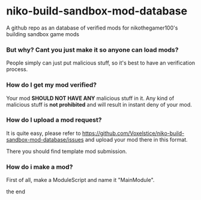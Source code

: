 # niko-build-sandbox-mod-database
A github repo as an database of verified mods for nikothegamer100's building sandbox game mods


### But why? Cant you just make it so anyone can load mods?
People simply can just put malicious stuff, so it's best to have an verification process.

### How do I get my mod verified?
Your mod **SHOULD NOT HAVE ANY** malicious stuff in it. Any kind of malicious stuff is __not prohibited__ and will result in instant deny of your mod.

### How do I upload a mod request?

It is quite easy, please refer to https://github.com/Voxelstice/niko-build-sandbox-mod-database/issues and upload your mod there in this format.

There you should find template mod submission.

### How do i make a mod?
First of all, make a ModuleScript and name it "MainModule".

the end
